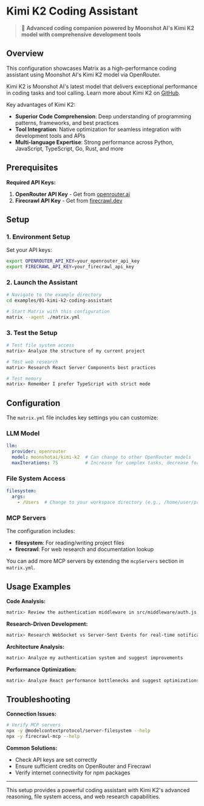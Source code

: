 # Kimi K2 Coding Assistant

> 🚀 **Advanced coding companion powered by Moonshot AI's Kimi K2 model with comprehensive development tools**

## Overview

This configuration showcases Matrix as a high-performance coding assistant using Moonshot AI's Kimi K2 model via OpenRouter.

Kimi K2 is Moonshot AI's latest model that delivers exceptional performance in coding tasks and tool calling. Learn more about Kimi K2 on [GitHub](https://github.com/MoonshotAI/Kimi-K2).

Key advantages of Kimi K2:
- **Superior Code Comprehension**: Deep understanding of programming patterns, frameworks, and best practices
- **Tool Integration**: Native optimization for seamless integration with development tools and APIs
- **Multi-language Expertise**: Strong performance across Python, JavaScript, TypeScript, Go, Rust, and more


## Prerequisites

**Required API Keys:**

1. **OpenRouter API Key** - Get from [openrouter.ai](https://openrouter.ai)
2. **Firecrawl API Key** - Get from [firecrawl.dev](https://firecrawl.dev)

## Setup

### 1. Environment Setup

Set your API keys:
```bash
export OPENROUTER_API_KEY=your_openrouter_api_key
export FIRECRAWL_API_KEY=your_firecrawl_api_key
```

### 2. Launch the Assistant

```bash
# Navigate to the example directory
cd examples/01-kimi-k2-coding-assistant

# Start Matrix with this configuration
matrix --agent ./matrix.yml
```

### 3. Test the Setup

```bash
# Test file system access
matrix> Analyze the structure of my current project

# Test web research
matrix> Research React Server Components best practices

# Test memory
matrix> Remember I prefer TypeScript with strict mode
```

## Configuration

The `matrix.yml` file includes key settings you can customize:

### LLM Model
```yaml
llm:
  provider: openrouter
  model: moonshotai/kimi-k2  # Can change to other OpenRouter models
  maxIterations: 75          # Increase for complex tasks, decrease for speed
```

### File System Access
```yaml
filesystem:
  args:
    - /Users  # Change to your workspace directory (e.g., /home/user/projects)
```

### MCP Servers
The configuration includes:
- **filesystem**: For reading/writing project files
- **firecrawl**: For web research and documentation lookup

You can add more MCP servers by extending the `mcpServers` section in `matrix.yml`.

## Usage Examples

**Code Analysis:**
```bash
matrix> Review the authentication middleware in src/middleware/auth.js
```

**Research-Driven Development:**
```bash
matrix> Research WebSocket vs Server-Sent Events for real-time notifications in React
```

**Architecture Analysis:**
```bash
matrix> Analyze my authentication system and suggest improvements
```

**Performance Optimization:**
```bash
matrix> Analyze React performance bottlenecks and suggest optimizations
```

## Troubleshooting

**Connection Issues:**
```bash
# Verify MCP servers
npx -y @modelcontextprotocol/server-filesystem --help
npx -y firecrawl-mcp --help
```

**Common Solutions:**
- Check API keys are set correctly
- Ensure sufficient credits on OpenRouter and Firecrawl
- Verify internet connectivity for npm packages

---

This setup provides a powerful coding assistant with Kimi K2's advanced reasoning, file system access, and web research capabilities.
